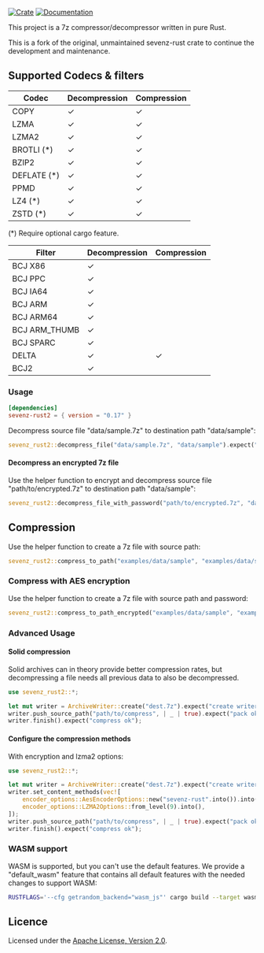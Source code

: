 [![Crate](https://img.shields.io/crates/v/sevenz-rust2.svg)](https://crates.io/crates/sevenz-rust2)
[![Documentation](https://docs.rs/sevenz-rust2/badge.svg)](https://docs.rs/sevenz-rust2)

This project is a 7z compressor/decompressor written in pure Rust.

This is a fork of the original, unmaintained sevenz-rust crate to continue the development and maintenance.

## Supported Codecs & filters

| Codec       | Decompression | Compression |
|-------------|---------------|-------------|
| COPY        | ✓             | ✓           |
| LZMA        | ✓             | ✓           |
| LZMA2       | ✓             | ✓           |
| BROTLI (*)  | ✓             | ✓           |
| BZIP2       | ✓             | ✓           |
| DEFLATE (*) | ✓             | ✓           |
| PPMD        | ✓             | ✓           |
| LZ4 (*)     | ✓             | ✓           |
| ZSTD (*)    | ✓             | ✓           |

(*) Require optional cargo feature.

| Filter        | Decompression | Compression |
|---------------|---------------|-------------|
| BCJ X86       | ✓             |             |
| BCJ PPC       | ✓             |             |
| BCJ IA64      | ✓             |             |
| BCJ ARM       | ✓             |             |
| BCJ ARM64     | ✓             |             |
| BCJ ARM_THUMB | ✓             |             |
| BCJ SPARC     | ✓             |             |
| DELTA         | ✓             | ✓           |
| BCJ2          | ✓             |             |

### Usage

```toml
[dependencies]
sevenz-rust2 = { version = "0.17" }
```

Decompress source file "data/sample.7z" to destination path "data/sample":

```rust
sevenz_rust2::decompress_file("data/sample.7z", "data/sample").expect("complete");
```

#### Decompress an encrypted 7z file

Use the helper function to encrypt and decompress source file "path/to/encrypted.7z" to destination path "data/sample":

```rust
sevenz_rust2::decompress_file_with_password("path/to/encrypted.7z", "data/sample", "password".into()).expect("complete");
```

## Compression

Use the helper function to create a 7z file with source path:

```rust
sevenz_rust2::compress_to_path("examples/data/sample", "examples/data/sample.7z").expect("compress ok");
```

### Compress with AES encryption

Use the helper function to create a 7z file with source path and password:

```rust
sevenz_rust2::compress_to_path_encrypted("examples/data/sample", "examples/data/sample.7z", "password".into()).expect("compress ok");
```

### Advanced Usage

#### Solid compression

Solid archives can in theory provide better compression rates, but decompressing a file needs all previous data to also
be decompressed.

```rust
use sevenz_rust2::*;

let mut writer = ArchiveWriter::create("dest.7z").expect("create writer ok");
writer.push_source_path("path/to/compress", | _ | true).expect("pack ok");
writer.finish().expect("compress ok");
```

#### Configure the compression methods

With encryption and lzma2 options:

```rust
use sevenz_rust2::*;

let mut writer = ArchiveWriter::create("dest.7z").expect("create writer ok");
writer.set_content_methods(vec![
    encoder_options::AesEncoderOptions::new("sevenz-rust".into()).into(),
    encoder_options::LZMA2Options::from_level(9).into(),
]);
writer.push_source_path("path/to/compress", | _ | true).expect("pack ok");
writer.finish().expect("compress ok");
```

### WASM support

WASM is supported, but you can't use the default features. We provide a "default_wasm" feature that contains
all default features with the needed changes to support WASM:

```bash
RUSTFLAGS='--cfg getrandom_backend="wasm_js"' cargo build --target wasm32-unknown-unknown --no-default-features --features=default_wasm
```

## Licence

Licensed under the [Apache License, Version 2.0](https://www.apache.org/licenses/LICENSE-2.0).
